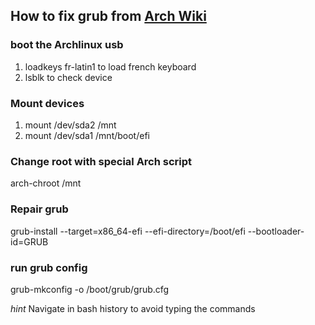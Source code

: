 ## How to fix grub from [Arch Wiki](https://wiki.archlinux.org/title/Chroot)


### boot the Archlinux usb
1. loadkeys fr-latin1 to load french keyboard
1. lsblk to check device

### Mount devices
1. mount /dev/sda2 /mnt
1. mount /dev/sda1 /mnt/boot/efi

### Change root with special Arch script
arch-chroot /mnt
### Repair grub
grub-install --target=x86_64-efi --efi-directory=/boot/efi --bootloader-id=GRUB
### run grub config
grub-mkconfig -o /boot/grub/grub.cfg

*hint* Navigate in bash history to avoid typing the commands
